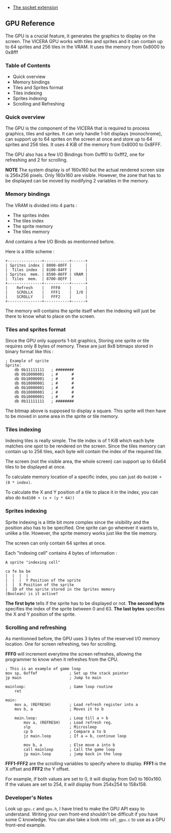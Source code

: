  - [The socket extension](vicera/socket.html)
## GPU Reference

The GPU is a crucial feature, it generates the graphics to display on the
screen. The VICERA GPU works with tiles and sprites and it can contain up to
64 sprites and 256 tiles in the VRAM. It uses the memory from 0x8000 to 0x8fff

### Table of Contents

 - Quick overview
 - Memory bindings
 - Tiles and Sprites format
 - Tiles indexing
 - Sprites indexing
 - Scrolling and Refreshing

### Quick overview

The GPU is the component of the VICERA that is required to process graphics,
tiles and sprites. It can only handle 1-bit displays (monochrome), can support
up to 64 sprites on the screen at once and store up to 64 sprites and 256
tiles. It uses 4 KiB of the memory from 0x8000 to 0x8FFF.

The GPU also has a few I/O Bindings from 0xfff0 to 0xfff2, one for refreshing
and 2 for scrolling.

**NOTE** The system display is of 160x160 but the actual rendered screen size
is 256x256 pixels. Only 160x160 are visible. However, the zone that has to be
displayed can be moved by modifying 2 variables in the memory.

### Memory bindings

The VRAM is divided into 4 parts :
 - The sprites index
 - The tiles index
 - The sprite memory
 - The tiles memory

And contains a few I/O Binds as mentionned before.

Here is a little scheme :

    +---------------+-----------+------+
    | Sprites index | 8000-80FF |      |
    |  Tiles index  | 8100-84FF |      |
    | Sprites  mem. | 8500-86FF | VRAM |
    |  Tiles  mem.  | 8700-8EFF |      |
    +---------------+-----------+------+
    |    Refresh    |   FFF0    |      |
    |    SCROLLX    |   FFF1    |  I/O |
    |    SCROLLY    |   FFF2    |      |
    +---------------+-----------+------+

The memory will contains the sprite itself when the indexing
will just be there to know what to place on the screen.

### Tiles and sprites format

Since the GPU only supports 1-bit graphics, Storing one sprite or tile requires
only 8 bytes of memory. These are just 8x8 bitmaps stored in binary format like
this :

    ; Example of sprite
    Sprite:
        db 0b11111111   ; ########
        db 0b10000001   ; #      #
        db 0b10000001   ; #      #
        db 0b10000001   ; #      #
        db 0b10000001   ; #      #
        db 0b10000001   ; #      #
        db 0b10000001   ; #      #
        db 0b11111111   ; ########

The bitmap above is supposed to display a square. This sprite will then have to
be moved in some area in the sprite or tile memory.

### Tiles indexing

Indexing tiles is really simple. The tile index is of 1 KiB which each byte 
matches one spot to be rendered on the screen. Since the tiles memory can
contain up to 256 tiles, each byte will contain the index of the required tile.

The screen (not the visible area, the whole screen) can support up to 64x64
tiles to be displayed at once.

To calculate memory location of a specific index, you can just do
`0x8100 + (8 * index)`.

To calculate the X and Y position of a tile to place it in the index, you can
also do `0x8100 + (x + (y * 64))`

### Sprites indexing

Sprite indexing is a little bit more complex since the visibility and the
position also has to be specified. One sprite can go wherever it wants to,
unlike a tile. However, the sprite memory works just like the tile memory.

The screen can only contain 64 sprites at once.

Each "indexing cell" contains 4 bytes of information :

    A sprite "indexing cell"

    ca fe ba be
    |  |  |  |
    |  |  |  Y Position of the sprite
    |  |  X Position of the sprite
    |  ID of the sprite stored in the Sprites memory
    (Boolean) is it active?

**The first byte** tells if the sprite has to be displayed or not.
**The second byte** specifies the index of the sprite between 0 and 63.
**The last bytes** specifies the X and Y position of the sprite.

### Scrolling and refreshing

As mentionned before, the GPU uses 3 bytes of the reserved I/O
memory location. One for screen refreshing, two for scrolling.

**FFF0** will increment everytime the screen refreshes, allowing
the programmer to know when it refreshes from the CPU.

    ; This is an example of game loop
    mov sp, 0xffef              ; Set up the stack pointer
    jp main                     ; Jump to main
    
    mainloop:                   ; Game loop routine
        ret
    
    main:
        mov a, (REFRESH)        ; Load refresh register into a
        mov b, a                ; Moves it to b
    
        main.loop:              ; Loop till a > b
            mov a, (REFRESH)    ; Load refresh reg.
            slp                 ; Microsleep
            cp b                ; Compare a to b
            jz main.loop        ; If a = b, continue loop
    
            mov b, a            ; Else move a into b
            call mainloop       ; Call the game loop
            jp main.loop        ; jump back in the loop

**FFF1-FFF2** are the scrolling variables to specify where to display.
**FFF1** is the X offset and **FFF2** the Y offset.

For example, if both values are set to 0, it will display from
0x0 to 160x160. If the values are set to 254, it will display
from 254x254 to 158x158.

### Developer's Notes

Look up `gpu.c` and `gpu.h`, I have tried to make the GPU API easy to
understand. Writing your own front-end shouldn't be difficult if you have some
C knowledge. You can also take a look into `sdl_gpu.c` to use as a GPU front-end
example.
